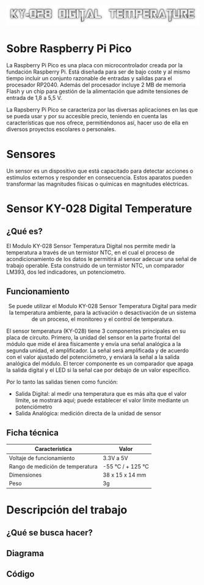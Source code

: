 ![Titulo](cooltext399271184396629.png)

# Sobre Raspberry Pi Pico
La Raspberry Pi Pico es una placa con microcontrolador creada por la fundación Raspberry Pi. Está diseñada para ser de bajo coste y al mismo tiempo incluir un conjunto razonable de entradas y salidas para el procesador RP2040. Además del procesador incluye 2 MB de memoria Flash y un chip para gestión de la alimentación que admite tensiones de entrada de 1,8 a 5,5 V.

La Rapsberry Pi Pico se caracteriza por las diversas aplicaciones en las que se pueda usar y por su accesible precio, teniendo en cuenta las características que nos ofrece, permitiéndonos así, hacer uso de ella en diversos proyectos escolares o personales.


# Sensores
Un sensor es un dispositivo que está capacitado para detectar acciones o estímulos externos y responder en consecuencia. Estos aparatos pueden transformar las magnitudes físicas o químicas en magnitudes eléctricas.


# Sensor KY-028 Digital Temperature

## ¿Qué es?
El Modulo KY-028 Sensor Temperatura Digital nos permite medir la temperatura a través de un termistor  NTC, en el cual el proceso de acondicionamiento de los datos le permitirá al sensor adecuar una señal de trabajo operable. Esta construido de un termistor NTC, un comparador LM393, dos led indicadores, un potenciometro.

## Funcionamiento
<center> 
Se puede utilizar el Modulo KY-028 Sensor Temperatura Digital para medir la temperatura ambiente, para la activación o desactivación de un sistema de un proceso, el monitoreo y el control de temperatura.
</center>

El sensor temperatura (KY-028) tiene 3 componentes principales en su placa de circuito. Primero, la unidad del sensor en la parte frontal del módulo que mide el área físicamente y envía una señal analógica a la segunda unidad, el amplificador. La señal será amplificada y de acuerdo con el valor ajustado del potenciómetro, y enviará la señal a la salida analógica del módulo.
El tercer componente es un comparador que apaga la salida digital y el LED si la señal cae por debajo de un valor específico.

Por lo tanto las salidas tienen como función:
- Salida Digital: al medir una temperatura que es más alta que el valor límite, se mostrará aquí; puede establecer el valor límite mediante un potenciómetro
- Salida Analógica: medición directa de la unidad de sensor

## Ficha técnica 
|            Característica              |         Valor       |
|----------------------------------------|---------------------|
| Voltaje de funcionamiento              | 3.3V a  5V          |
| Rango de medición de temperatura       | -55 °C / + 125 °C   |
| Dimensiones                            | 38 x 15 x 14 mm     |
| Peso                                   | 3g                  |


# Descripción del trabajo

## ¿Qué se busca hacer?


## Diagrama


## Código
